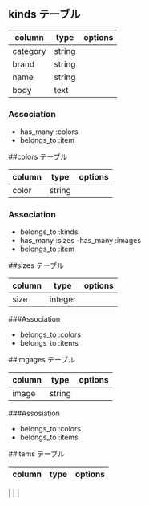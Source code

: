 ## kinds テーブル

|column|type|options|
|------|----|-------|
|category|string||
|brand|string||
|name|string||
|body|text||

### Association
- has_many :colors
- belongs_to :item

##colors テーブル

|column|type|options|
|------|----|-------|
|color|string||

### Association
- belongs_to :kinds
- has_many :sizes
-has_many :images
- belongs_to :item

##sizes テーブル

|column|type|options|
|------|----|-------|
|size|integer||

###Association

- belongs_to :colors
- belongs_to :items

##imgages テーブル

|column|type|options|
|------|----|-------|
|image|string||

###Assosiation
- belongs_to :colors
- belongs_to :items

##items テーブル
  

|column|type|options|
|------|----|-------|
|
|
|
